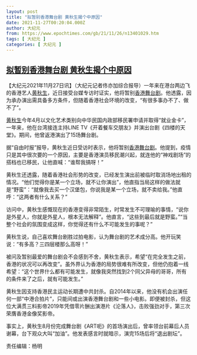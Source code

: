 ```yaml
---
layout: post
title: "拟暂别香港舞台剧 黄秋生揭个中原因"
date: 2021-11-27T00:20:04.000Z
author: 大纪元
from: https://www.epochtimes.com/gb/21/11/26/n13401029.htm
tags: [ 大纪元 ]
categories: [ 大纪元 ]
---
```

<!--1637972404000-->
[拟暂别香港舞台剧 黄秋生揭个中原因](https://www.epochtimes.com/gb/21/11/26/n13401029.htm)
------

<div>
<p>【大纪元2021年11月27日讯】（大纪元记者佟亦加综合报导）一年来在港台两边飞的香港艺人<a href="https://www.epochtimes.com/gb/tag/%E9%BB%84%E7%A7%8B%E7%94%9F.html">黄秋生</a>，近日接受台媒专访时证实，他将暂别<a href="https://www.epochtimes.com/gb/tag/%E9%A6%99%E6%B8%AF%E8%88%9E%E5%8F%B0%E5%89%A7.html">香港舞台剧</a>。他透露，因为承办演出需具备多方条件，但随着香港社会环境的改变，“有很多事办不了、做不了”。</p><p><a href="https://www.epochtimes.com/gb/tag/%E9%BB%84%E7%A7%8B%E7%94%9F.html">黄秋生</a>今年4月以文化艺术类别向中华民国内政部移民署申请并取得“就业金卡”，一年来，他在台湾接连主持LINE TV《开着餐车交朋友》并演出台剧《四楼的天堂》。期间，他曾返港演出了15场舞台剧。</p><p>据“自由时报”报导，黄秋生近日受访时表示，他将暂别<a href="https://www.epochtimes.com/gb/tag/%E9%A6%99%E6%B8%AF%E8%88%9E%E5%8F%B0%E5%89%A7.html">香港舞台剧</a>。他提到，疫情只是其中很次要的一个原因，主要是香港演员移民潮兴起，就连他的“神戏剧场”的搭档也已移民，让他直喊：“谁帮我搞呀！”</p><p>黄秋生还透露，随着香港社会形势的改变，已经发生演出前被临时取消场地出租的情况。“他们觉得你是某一个立场，就不让你演出”，他直指当局这样的做法就是“野蛮”：“就像我去买一个汉堡包，你说我是某一个立场，就不卖给我。”他直呼：“这两者有什么关系？”</p><p>访问中，黄秋生感慨现在的香港变得非常陌生，时常发生不可理喻的事情，“说你是外星人，你就是外星人，根本无法解释”。他直言，“这些到最后就是野蛮。”“当整个社会的氛围变成这样，你觉得还有什么不可能发生的事呢？”</p><p>黄秋生说，自己喜欢舞台剧胜过拍电影，认为舞台剧的艺术成分高。他开玩笑说：“有多高？三四层楼那么高呀！”</p><p>被问及暂别最爱的舞台剧会不会感到不舍，黄秋生表示，希望“在完全发生之前，香港的状况可以再改变”。虽外界认为香港的局势很难有所改变，但他仍抱着一线希望：“这个世界什么都有可能发生，就像我突然找到2个同父异母的哥哥，所有的条件来了之后，就有可能发生。”</p><p>黄秋生因支持香港民主运动长期遭中共封杀。自2014年以来，他没有机会出演任何一部“中港合拍片”，只能间或出演香港舞台剧和一些小电影。即便被封杀，但这位大满贯三料影帝2019年凭借零片酬出演港片《沦落人》，击败强劲对手，第三次荣膺香港金像奖影帝。</p><p>事实上，黄秋生8月份完成舞台剧《ART呃》的首场演出后，曾率领台前幕后人员谢幕，台下观众大叫“加油”。他发表感言时就暗示，演完15场后将“退出剧坛”。</p><p>责任编辑：杨明</p>
</div>
